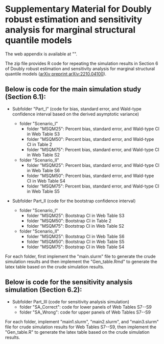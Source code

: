 # Supplementary Material for Doubly robust estimation and sensitivity analysis for marginal structural quantile models

The web appendix is available at "".

The zip file provides R code for repeating the simulation results in Section 6 of Doubly robust estimation and sensitivity analysis for marginal structural quantile models ([arXiv preprint arXiv:2210.04100](https://arxiv.org/abs/2210.04100)). 

## Below is code for the main simulation study (Section 6.1):

* Subfolder "Part_I" (code for bias, standard error, and Wald-type confidence interval based on the derived asymptotic variance)
  * folder "Scenario_I"
    * folder "MSQM25": Percent bias, standard error, and Wald-type CI in Web Table S3
    * folder "MSQM50": Percent bias, standard error, and Wald-type CI in Table 2
    * folder "MSQM75": Percent bias, standard error, and Wald-type CI in Web Table S2
  * folder "Scenario_II"
    * folder "MSQM25": Percent bias, standard error, and Wald-type CI in Web Table S6
    * folder "MSQM50": Percent bias, standard error, and Wald-type CI in Web Table S4
    * folder "MSQM75": Percent bias, standard error, and Wald-type CI in Web Table S5

* Subfolder Part_II (code for the bootstrap confidence interval)
  * folder "Scenario_I"
    * folder "MSQM25": Bootstrap CI in Web Table S3
    * folder "MSQM50": Bootstrap CI in Table 2
    * folder "MSQM75": Bootstrap CI in Web Table S2
  * folder "Scenario_II"
    * folder "MSQM25": Bootstrap CI in Web Table S6
    * folder "MSQM50": Bootstrap CI in Web Table S5
    * folder "MSQM75": Bootstrap CI in Web Table S4


For each folder, first implement the "main.slurm" file to generate the crude simulation results and then implement the "Gen_table.Rmd" to generate the latex table based on the crude simulation results.

## Below is code for the sensitivity analysis simulation (Section 6.2):

* Subfolder Part_III (code for sensitivity analysis simulation)
  * folder "SA_Correct": code for lower panels of Web Tables S7--S9
  * folder "SA_Wrong": code for upper panels of Web Tables S7--S9

For each folder, implement "main1.slurm", "main2.slurm", and "main3.slurm" file for crude simulation results for Web Tables S7--S9, then implement the "Gen_table.R" to generate the latex table based on the crude simulation results.
